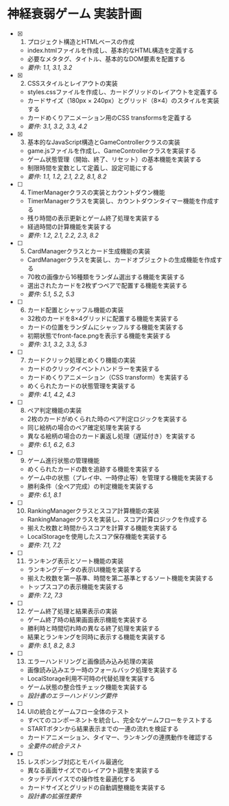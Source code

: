 # 神経衰弱ゲーム 実装計画

- [x] 1. プロジェクト構造とHTMLベースの作成
  - index.htmlファイルを作成し、基本的なHTML構造を定義する
  - 必要なメタタグ、タイトル、基本的なDOM要素を配置する
  - _要件: 1.1, 3.1, 3.2_

- [x] 2. CSSスタイルとレイアウトの実装
  - styles.cssファイルを作成し、カードグリッドのレイアウトを定義する
  - カードサイズ（180px × 240px）とグリッド（8×4）のスタイルを実装する
  - カードめくりアニメーション用のCSS transformsを定義する
  - _要件: 3.1, 3.2, 3.3, 4.2_

- [x] 3. 基本的なJavaScript構造とGameControllerクラスの実装
  - game.jsファイルを作成し、GameControllerクラスを実装する
  - ゲーム状態管理（開始、終了、リセット）の基本機能を実装する
  - 制限時間を変数として定義し、設定可能にする
  - _要件: 1.1, 1.2, 2.1, 2.2, 8.1, 8.2_

- [ ] 4. TimerManagerクラスの実装とカウントダウン機能
  - TimerManagerクラスを実装し、カウントダウンタイマー機能を作成する
  - 残り時間の表示更新とゲーム終了処理を実装する
  - 経過時間の計算機能を実装する
  - _要件: 1.2, 2.1, 2.2, 2.3, 8.2_

- [ ] 5. CardManagerクラスとカード生成機能の実装
  - CardManagerクラスを実装し、カードオブジェクトの生成機能を作成する
  - 70枚の画像から16種類をランダム選出する機能を実装する
  - 選出されたカードを2枚ずつペアで配置する機能を実装する
  - _要件: 5.1, 5.2, 5.3_

- [ ] 6. カード配置とシャッフル機能の実装
  - 32枚のカードを8×4グリッドに配置する機能を実装する
  - カードの位置をランダムにシャッフルする機能を実装する
  - 初期状態でfront-face.pngを表示する機能を実装する
  - _要件: 3.1, 3.2, 3.3, 5.3_

- [ ] 7. カードクリック処理とめくり機能の実装
  - カードのクリックイベントハンドラーを実装する
  - カードめくりアニメーション（CSS transform）を実装する
  - めくられたカードの状態管理を実装する
  - _要件: 4.1, 4.2, 4.3_

- [ ] 8. ペア判定機能の実装
  - 2枚のカードがめくられた時のペア判定ロジックを実装する
  - 同じ絵柄の場合のペア確定処理を実装する
  - 異なる絵柄の場合のカード裏返し処理（遅延付き）を実装する
  - _要件: 6.1, 6.2, 6.3_

- [ ] 9. ゲーム進行状態の管理機能
  - めくられたカードの数を追跡する機能を実装する
  - ゲーム中の状態（プレイ中、一時停止等）を管理する機能を実装する
  - 勝利条件（全ペア完成）の判定機能を実装する
  - _要件: 6.1, 8.1_

- [ ] 10. RankingManagerクラスとスコア計算機能の実装
  - RankingManagerクラスを実装し、スコア計算ロジックを作成する
  - 揃えた枚数と時間からスコアを計算する機能を実装する
  - LocalStorageを使用したスコア保存機能を実装する
  - _要件: 7.1, 7.2_

- [ ] 11. ランキング表示とソート機能の実装
  - ランキングデータの表示UI機能を実装する
  - 揃えた枚数を第一基準、時間を第二基準とするソート機能を実装する
  - トップスコアの表示機能を実装する
  - _要件: 7.2, 7.3_

- [ ] 12. ゲーム終了処理と結果表示の実装
  - ゲーム終了時の結果画面表示機能を実装する
  - 勝利時と時間切れ時の異なる終了処理を実装する
  - 結果とランキングを同時に表示する機能を実装する
  - _要件: 8.1, 8.2, 8.3_

- [ ] 13. エラーハンドリングと画像読み込み処理の実装
  - 画像読み込みエラー時のフォールバック処理を実装する
  - LocalStorage利用不可時の代替処理を実装する
  - ゲーム状態の整合性チェック機能を実装する
  - _設計書のエラーハンドリング要件_

- [ ] 14. UIの統合とゲームフロー全体のテスト
  - すべてのコンポーネントを統合し、完全なゲームフローをテストする
  - STARTボタンから結果表示までの一連の流れを検証する
  - カードアニメーション、タイマー、ランキングの連携動作を確認する
  - _全要件の統合テスト_

- [ ] 15. レスポンシブ対応とモバイル最適化
  - 異なる画面サイズでのレイアウト調整を実装する
  - タッチデバイスでの操作性を最適化する
  - カードサイズとグリッドの自動調整機能を実装する
  - _設計書の拡張性要件_